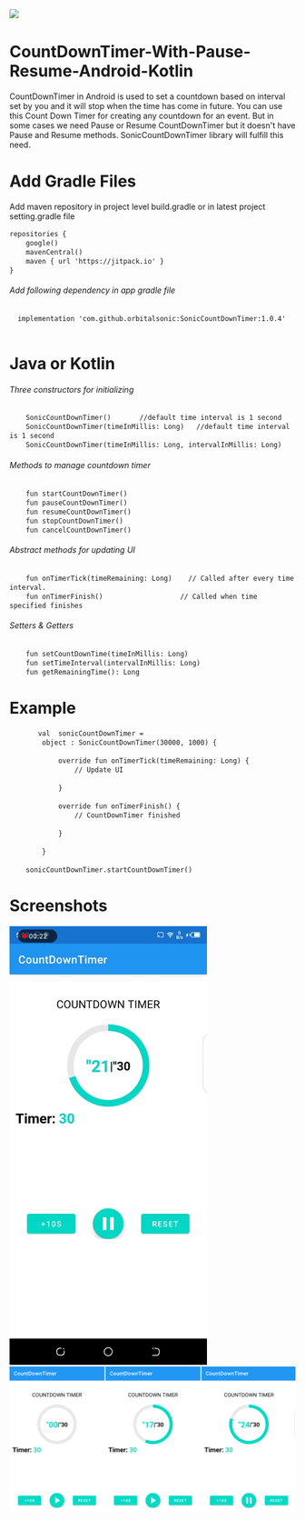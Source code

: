 [![](https://jitpack.io/v/orbitalsonic/SonicCountDownTimer.svg)](https://jitpack.io/#orbitalsonic/SonicCountDownTimer)
# CountDownTimer-With-Pause-Resume-Android-Kotlin
CountDownTimer in Android is used to set a countdown based on interval set by you and it will stop when the time has come in future.  You can use this Count Down Timer for creating any countdown for an event. But in some cases we need Pause or Resume CountDownTimer but it doesn't have Pause and Resume methods. SonicCountDownTimer library will fulfill this need.

# Add Gradle Files

Add maven repository in project level build.gradle or in latest project setting.gradle file

```
repositories {
    google()
    mavenCentral()
    maven { url 'https://jitpack.io' }
}

```

###### Add following dependency in app gradle file

```
  implementation 'com.github.orbitalsonic:SonicCountDownTimer:1.0.4'
 
 ```
 
 
 # Java or Kotlin
   
   ###### Three constructors for initializing
        SonicCountDownTimer()       //default time interval is 1 second
        SonicCountDownTimer(timeInMillis: Long)   //default time interval is 1 second 
        SonicCountDownTimer(timeInMillis: Long, intervalInMillis: Long)
   
   ###### Methods to manage countdown timer
        fun startCountDownTimer()
        fun pauseCountDownTimer()
        fun resumeCountDownTimer()
        fun stopCountDownTimer()
        fun cancelCountDownTimer()
   
   ###### Abstract methods for updating UI
        fun onTimerTick(timeRemaining: Long)    // Called after every time interval.
        fun onTimerFinish()                   // Called when time specified finishes 
   
   ###### Setters & Getters
        fun setCountDownTime(timeInMillis: Long)
        fun setTimeInterval(intervalInMillis: Long)
        fun getRemainingTime(): Long
        
 # Example
           val  sonicCountDownTimer =
            object : SonicCountDownTimer(30000, 1000) {

                override fun onTimerTick(timeRemaining: Long) {
                    // Update UI

                }

                override fun onTimerFinish() {
                    // CountDownTimer finished

                }

            }

        sonicCountDownTimer.startCountDownTimer()


# Screenshots
![alt text](https://github.com/orbitalsonic/CountDownTimer-With-Pause-Resume-Android-Kotlin/blob/master/Shcreenshots/screen1.gif)
![alt text](https://github.com/orbitalsonic/CountDownTimer-With-Pause-Resume-Android-Kotlin/blob/master/Shcreenshots/screen2.png)

